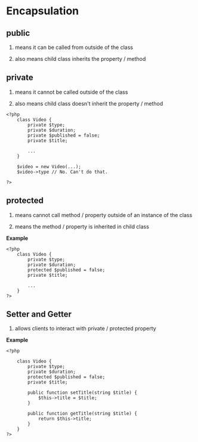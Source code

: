# Encapsulation

## public

1. means it can be called from outside of the class

2. also means child class inherits the property / method

## private

1. means it cannot be called outside of the class

2. also means child class doesn't inherit the property / method


```
<?php
    class Video {
        private $type;
        private $duration;
        private $published = false;
        private $title;

        ...
    }

    $video = new Video(...);
    $video->type // No. Can't do that.

?>

```

## protected

1. means cannot call method / property outside of an instance of the class

2. means the method / property is inherited in child class

**Example** 

```
<?php
    class Video {
        private $type;
        private $duration;
        protected $published = false;
        private $title;

        ...
    }
?>
```

## Setter and Getter

1. allows clients to interact with private / protected property

**Example**

```
<?php

    class Video {
        private $type;
        private $duration;
        protected $published = false;
        private $title;

        public function setTitle(string $title) {
            $this->title = $title;
        }

        public function getTitle(string $title) {
            return $this->title;
        }
    }
?>
```

